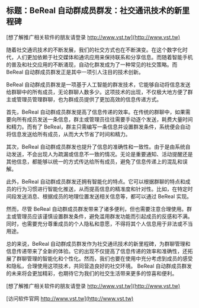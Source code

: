 ## **标题：BeReal 自动群成员群发：社交通讯技术的新里程碑**

[想了解推广相关软件的朋友请登录 http://www.vst.tw](http://www.vst.tw)

随着社交通讯技术的不断发展，我们的社交方式也在不断演变。在这个数字化时代，人们更加依赖于社交媒体和通讯应用来保持联系和分享信息。而随着智能手机的普及和社交应用的不断涌现，自动化群发成为了一种常见的社交策略。而 BeReal 自动群成员群发正是其中一项引人注目的技术创新。

BeReal 自动群成员群发是一项基于人工智能的群发技术，它能够自动将信息发送给群聊中的所有成员，无论群聊人数多少。这项技术的出现，不仅极大地方便了群主或管理员管理群聊，也为群成员提供了更加高效的信息传递方式。

首先，BeReal 自动群成员群发提高了信息传递的效率。在传统的群聊中，如果需要向所有成员发送一条信息，群主或管理员往往需要手动逐个发送，耗费大量时间和精力。而有了 BeReal，群主只需编写一条信息并设置群发条件，系统便会自动将信息发送给所有成员，从而大大节省了时间和精力。

其次，BeReal 自动群成员群发也提升了信息的准确性和一致性。由于是由系统自动发送，不会出现人为疏漏或信息不一致的情况。无论是重要通知、活动提醒还是其他信息，都能够以统一的方式传达给所有成员，避免了信息传递上的混乱和误解。

此外，BeReal 自动群成员群发还拥有智能化的特点。它可以根据群聊的特点和成员的行为习惯进行智能化推送，从而提高信息的精准度和针对性。比如，在特定时间段发送消息、根据成员的地理位置发送相关信息等，都可以通过 BeReal 实现。

然而，尽管 BeReal 自动群成员群发带来了诸多便利，但也需要注意合理使用。群主或管理员应该谨慎设置群发条件，避免滥用群发功能而引起成员的反感和不满。同时，也需要充分尊重成员的个人隐私和意愿，不得将其个人信息用于非法或不当用途。

总的来说，BeReal 自动群成员群发作为社交通讯技术的新里程碑，为群聊管理和信息传递带来了全新的体验。它的出现不仅提高了信息传递的效率和准确性，还拓展了群聊管理的智能化和个性化。然而，我们也要在使用中充分考虑到成员的感受和隐私，合理使用这项技术，共同营造良好的社交环境。 BeReal 自动群成员群发的未来将会更加精彩，也期待它为我们的社交生活带来更多的惊喜和便利。

[想了解推广相关软件的朋友请登录 http://www.vst.tw](http://www.vst.tw)


[访问软件官网 http://www.vst.tw](http://www.vst.tw)
